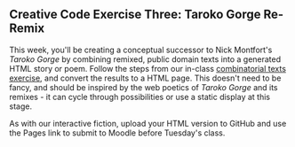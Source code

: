 ## Creative Code Exercise Three: Taroko Gorge Re-Remix

This week, you'll be creating a conceptual successor to Nick Montfort's *Taroko Gorge* by combining remixed, public domain texts into a generated HTML story or poem. Follow the steps from our in-class [combinatorial texts exercise](combine_texts.md), and convert the results to a HTML page. This doesn't need to be fancy, and should be inspired by the web poetics of *Taroko Gorge* and its remixes - it can cycle through possibilities or use a static display at this stage. 

As with our interactive fiction, upload your HTML version to GitHub and use the Pages link to submit to Moodle before Tuesday's class.